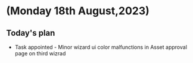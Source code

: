 # (Monday 18th August,2023)
## Today's plan
- Task appointed - Minor wizard ui color malfunctions in Asset approval page on third wizrad
  
